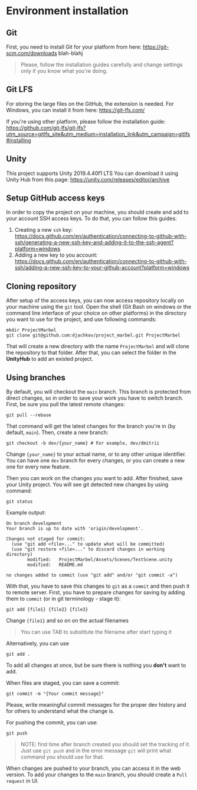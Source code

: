 # Environment installation

## Git

First, you need to install Git for your platform from here:
https://git-scm.com/downloads
blah-blahj
>Please, follow the installation guides carefully and change settings only if you know what you're doing. 

## Git LFS

For storing the large files on the GitHub, the extension is needed. 
For Windows, you can install it from here:
https://git-lfs.com/

If you're using other platform, please follow the installation guide:
https://github.com/git-lfs/git-lfs?utm_source=gitlfs_site&utm_medium=installation_link&utm_campaign=gitlfs#installing

## Unity

This project supports Unity 2019.4.40f1 LTS
You can download it using Unity Hub from this page:
https://unity.com/releases/editor/archive

## Setup GitHub access keys

In order to copy the project on your machine, you should create and add to your account SSH access keys. To do that, you can follow this guides: 

1.  Creating a new `ssh` key: https://docs.github.com/en/authentication/connecting-to-github-with-ssh/generating-a-new-ssh-key-and-adding-it-to-the-ssh-agent?platform=windows
2. Adding a new key to you account: https://docs.github.com/en/authentication/connecting-to-github-with-ssh/adding-a-new-ssh-key-to-your-github-account?platform=windows

## Cloning repository

After setup of the access keys, you can now access repository locally on your machine using the `git` tool. 
Open the shell (Git Bash on windows or the command line interface of your choice on other platforms) in the directory you want to use for the project, and use following commands:

```
mkdir ProjectMarbel
git clone git@github.com:djachkov/project_marbel.git ProjectMarbel

```

That will create a new directory with the name `ProjectMarbel` and will clone the repository to that folder.
After that, you can select the folder in the **UnityHub** to add an existed project. 

## Using branches

By default, you will checkout the `main` branch.
This branch is protected from direct changes, so in order to save your work you have to switch branch.
First, be sure you pull the latest remote changes:
```
git pull --rebase
```

That command will get the latest changes for the branch you're in (by default, `main`).
Then, create a new branch:
```
git checkout -b dev/{your_name} # For example, dev/dmitrii
```

Change `{your_name}` to your actual name, or to any other unique identifier. 
You can have one `dev` branch for every changes, or you can create a new one for every new feature. 

Then you can work on the changes you want to add.
After finished, save your Unity project. You will see git detected new changes by using command:

```
git status
```

Example output:

```
On branch development
Your branch is up to date with 'origin/development'.

Changes not staged for commit:
  (use "git add <file>..." to update what will be committed)
  (use "git restore <file>..." to discard changes in working directory)
        modified:   ProjectMarbel/Assets/Scenes/TestScene.unity
        modified:   README.md

no changes added to commit (use "git add" and/or "git commit -a")
```

With that, you have to save this changes to `git` as a `commit` and then push it to remote server. 
First, you have to prepare changes for saving by adding them to `commit` (or in git terminology - stage it):
```
git add {file1} {file2} {file3}
```
Change `{file1}` and so on on the actual filenames
> You can use TAB to substitute the filename after start typing it

Alternatively, you can use
```
git add .
```
To add all changes at once, but be sure there is nothing you **don't** want to add.

When files are staged, you can save a commit:

```
git commit -m "{Your commit message}"
```

Please, write meaningful commit messages for the proper dev history and for others to understand what the change is. 

For pushing the commit, you can use:

```
git push
```

> NOTE: first time after branch created you should set the tracking of it. Just use `git push` and in the error message `git` will print what command you should use for that.

When changes are pushed to your branch, you can access it in the web version. 
To add your changes to the `main`  branch, you should create a `Pull request`  in UI. 
